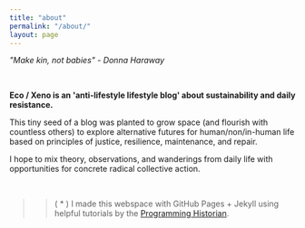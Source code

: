 ```yaml
---
title: "about"
permalink: "/about/"
layout: page
---
```


*"Make kin, not babies"*
*- Donna Haraway*

&nbsp;

**Eco / Xeno is an 'anti-lifestyle lifestyle blog' about sustainability and daily resistance.**



This tiny seed of a blog was planted to grow space (and flourish with countless others) to explore alternative futures for human/non/in-human life based on principles of justice, resilience, maintenance, and repair.

I hope to mix theory, observations, and wanderings from daily life with opportunities for concrete radical collective action.

&nbsp;
&nbsp;
&nbsp;
&nbsp;
>>( * ) I made this webspace with GitHub Pages + Jekyll using
helpful tutorials by the [Programming Historian](https://programminghistorian.org/).
